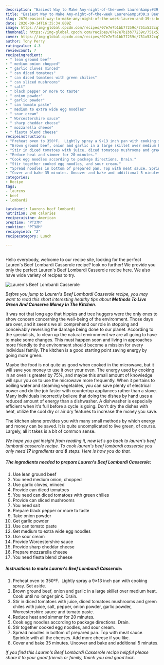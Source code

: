 ```yaml
---
description: "Easiest Way to Make Any-night-of-the-week Lauren&amp;#39;s Beef Lombardi Casserole"
title: "Easiest Way to Make Any-night-of-the-week Lauren&amp;#39;s Beef Lombardi Casserole"
slug: 2676-easiest-way-to-make-any-night-of-the-week-lauren-and-39-s-beef-lombardi-casserole
date: 2020-09-14T16:35:34.809Z
image: https://img-global.cpcdn.com/recipes/07e7e7b1bb77259c/751x532cq70/laurens-beef-lombardi-casserole-recipe-main-photo.jpg
thumbnail: https://img-global.cpcdn.com/recipes/07e7e7b1bb77259c/751x532cq70/laurens-beef-lombardi-casserole-recipe-main-photo.jpg
cover: https://img-global.cpcdn.com/recipes/07e7e7b1bb77259c/751x532cq70/laurens-beef-lombardi-casserole-recipe-main-photo.jpg
author: Tony Perry
ratingvalue: 4.3
reviewcount: 7
recipeingredient:
- " lean ground beef"
- " medium onion chopped"
- " garlic cloves minced"
- " can diced tomatoes"
- " can diced tomatoes with green chilies"
- " can sliced mushrooms"
- " salt"
- " black pepper or more to taste"
- " onion powder"
- " garlic powder"
- " can tomato paste"
- " medium to extra wide egg noodles"
- " sour cream"
- " Worcestershire sauce"
- " sharp cheddar cheese"
- " mozzarella cheese"
- " fiesta blend cheese"
recipeinstructions:
- "Preheat oven to 350ºF.  Lightly spray a 9×13 inch pan with cooking spray. Set aside."
- "Brown ground beef, onion and garlic in a large skillet over medium heat. Cook until no longer pink. Drain."
- "Stir in diced tomatoes with juice, diced tomatoes mushrooms and green chiles with juice, salt, pepper, onion powder, garlic powder, Worcestershire sauce and tomato paste."
- "Reduce heat and simmer for 20 minutes."
- "Cook egg noodles according to package directions. Drain."
- "Stir together cooked egg noodles, and sour cream."
- "Spread noodles in bottom of prepared pan. Top with meat sauce. Sprinkle with all the cheeses. Add more cheese if you like."
- "Cover and bake 35 minutes. Uncover and bake and additional 5 minutes."
categories:
- Recipe
tags:
- laurens
- beef
- lombardi

katakunci: laurens beef lombardi 
nutrition: 248 calories
recipecuisine: American
preptime: "PT37M"
cooktime: "PT38M"
recipeyield: "2"
recipecategory: Lunch

---
```

<br>
Hello everybody, welcome to our recipe site, looking for the perfect Lauren&#39;s Beef Lombardi Casserole recipe? look no further! We provide you only the perfect Lauren&#39;s Beef Lombardi Casserole recipe here. We also have wide variety of recipes to try.
<br>


![Lauren&#39;s Beef Lombardi Casserole](https://img-global.cpcdn.com/recipes/07e7e7b1bb77259c/751x532cq70/laurens-beef-lombardi-casserole-recipe-main-photo.jpg)

<i>Before you jump to Lauren&#39;s Beef Lombardi Casserole recipe, you may want to read this short interesting healthy tips about 
<strong>Methods To Live Green And Conserve Money In The Kitchen</strong>.</i>
</br>

It was not that long ago that hippies and tree huggers were the only ones to show concern concerning the well-being of the environment. Those days are over, and it seems we all comprehend our role in stopping and conceivably reversing the damage being done to our planet. According to the specialists, to clean up the natural environment we are all going to have to make some changes. This must happen soon and living in approaches more friendly to the environment should become a mission for every individual family. The kitchen is a good starting point saving energy by going more green.

Maybe the food is not quite as good when cooked in the microwave, but it will save you money to use it over your oven. The energy used by cooking in an oven is greater by 75%, and maybe this small amount of knowledge will spur you on to use the microwave more frequently. When it pertains to boiling water and steaming vegetables, you can save plenty of electrical power and do the job faster with countertop appliances rather than a stove. Many individuals incorrectly believe that doing the dishes by hand uses a reduced amount of energy than a dishwasher. A dishwasher is especially efficient when it's full before a cycle is going. Don't dry the dishes with heat, utilize the cool dry or air dry features to increase the money you save.

The kitchen alone provides you with many small methods by which energy and money can be saved. It is quite uncomplicated to live green, of course. Largely, all it takes is a bit of common sense.


<i>We hope you got insight from reading it, now let's go back to lauren&#39;s beef lombardi casserole recipe. To cook lauren&#39;s beef lombardi casserole you only need <strong>17</strong> ingredients and <strong>8</strong> steps. Here is how you do that.
</i>

##### The ingredients needed to prepare Lauren&#39;s Beef Lombardi Casserole:

1. Use  lean ground beef
1. You need  medium onion, chopped
1. Use  garlic cloves, minced
1. Provide  can diced tomatoes
1. You need  can diced tomatoes with green chilies
1. Provide  can sliced mushrooms
1. You need  salt
1. Prepare  black pepper or more to taste
1. Take  onion powder
1. Get  garlic powder
1. Use  can tomato paste
1. Get  medium to extra wide egg noodles
1. Use  sour cream
1. Provide  Worcestershire sauce
1. Provide  sharp cheddar cheese
1. Prepare  mozzarella cheese
1. You need  fiesta blend cheese


##### Instructions to make Lauren&#39;s Beef Lombardi Casserole:

1. Preheat oven to 350ºF.  Lightly spray a 9×13 inch pan with cooking spray. Set aside.
1. Brown ground beef, onion and garlic in a large skillet over medium heat. Cook until no longer pink. Drain.
1. Stir in diced tomatoes with juice, diced tomatoes mushrooms and green chiles with juice, salt, pepper, onion powder, garlic powder, Worcestershire sauce and tomato paste.
1. Reduce heat and simmer for 20 minutes.
1. Cook egg noodles according to package directions. Drain.
1. Stir together cooked egg noodles, and sour cream.
1. Spread noodles in bottom of prepared pan. Top with meat sauce. Sprinkle with all the cheeses. Add more cheese if you like.
1. Cover and bake 35 minutes. Uncover and bake and additional 5 minutes.


<i>If you find this Lauren&#39;s Beef Lombardi Casserole recipe helpful please share it to your good friends or family, thank you and good luck.</i>
